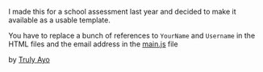 I made this for a school assessment last year and decided to make it available as a usable template.

You have to replace a bunch of references to `YourName` and `Username` in the HTML files and the email address in the [main.js](./assets/js/main.js) file

by [Truly Ayo](https://github.com/aosasona/)
